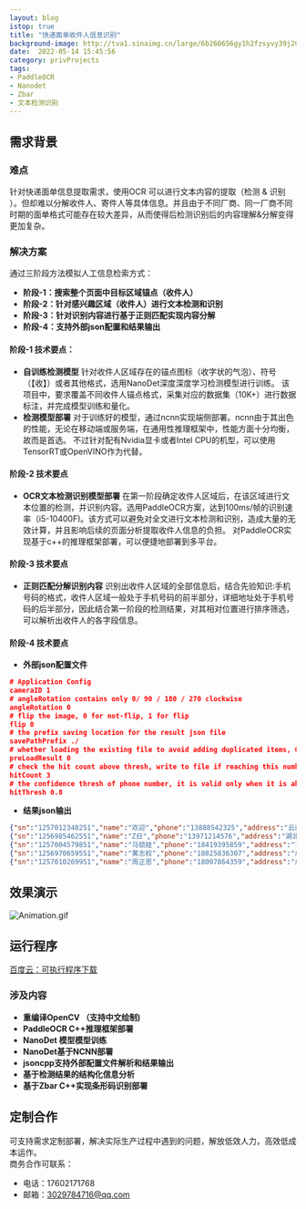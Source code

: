 ```yaml
---
layout: blog
istop: true
title: "快递面单收件人信息识别"
background-image: http://tva1.sinaimg.cn/large/6b260656gy1h2fzsyvy39j20lo098tfi.jpg
date:  2022-05-14 15:45:56
category: privProjects
tags:
- PaddleOCR
- Nanodet
- Zbar
- 文本检测识别
---
```



## 需求背景
### 难点
针对快递面单信息提取需求，使用OCR 可以进行文本内容的提取（检测 & 识别 ）。但却难以分解收件人、寄件人等具体信息。并且由于不同厂商、同一厂商不同时期的面单格式可能存在较大差异，从而使得后检测识别后的内容理解&分解变得更加复杂。
### 解决方案
通过三阶段方法模拟人工信息检索方式：  
- **阶段-1：搜索整个页面中目标区域锚点（收件人）**
- **阶段-2：针对感兴趣区域（收件人）进行文本检测和识别**
- **阶段-3：针对识别内容进行基于正则匹配实现内容分解**
- **阶段-4：支持外部json配置和结果输出**

#### **阶段-1** 技术要点：
- **自训练检测模型**
针对收件人区域存在的锚点图标（收字状的气泡）、符号（【收】）或者其他格式，选用NanoDet深度深度学习检测模型进行训练。
该项目中，要求覆盖不同收件人锚点格式，采集对应的数据集（10K+）进行数据标注，并完成模型训练和量化。
- **检测模型部署**
对于训练好的模型，通过ncnn实现端侧部署。ncnn由于其出色的性能，无论在移动端或服务端，在通用性推理框架中，性能方面十分均衡，故而是首选。
不过针对配有Nvidia显卡或者Intel CPU的机型，可以使用TensorRT或OpenVINO作为代替。


#### **阶段-2** 技术要点
- **OCR文本检测识别模型部署**
在第一阶段确定收件人区域后，在该区域进行文本位置的检测，并识别内容。选用PaddleOCR方案，达到100ms/帧的识别速率（i5-10400F)。该方式可以避免对全文进行文本检测和识别，造成大量的无效计算，并且影响后续的页面分析提取收件人信息的负担。
对PaddleOCR实现基于c++的推理框架部署，可以便捷地部署到多平台。

#### **阶段-3** 技术要点
- **正则匹配分解识别内容**
识别出收件人区域的全部信息后，结合先验知识:手机号码的格式，收件人区域一般处于手机号码的前半部分，详细地址处于手机号码的后半部分，因此结合第一阶段的检测结果，对其相对位置进行排序筛选，可以解析出收件人的各字段信息。

#### **阶段-4** 技术要点
- **外部json配置文件**
```json
# Application Config
cameraID 1
# angleRotation contains only 0/ 90 / 180 / 270 clockwise
angleRotation 0
# flip the image, 0 for not-flip, 1 for flip
flip 0
# the prefix saving location for the result json file
savePathPrefix ./
# whether loading the existing file to avoid adding duplicated items, 0 for not loading, 1 for loading
preLoadResult 0
# check the hit count above thresh, write to file if reaching this number
hitCount 3
# the confidence thresh of phone number, it is valid only when it is above this value
hitThresh 0.8
```
- **结果json输出**
```json
{"sn":"1257012340251","name":"欢迎","phone":"13888542325","address":"云南省昆明市西山区西苑街道新发小区顺达里2栋3单元601","date":"2022-03-04 21:15:26"}
{"sn":"1256985462551","name":"Z日","phone":"13971214576","address":"湖北省武汉市黄陂区罗汉寺街道黄陂区罗没寺街庙地村田铺瓷","date":"2022-03-04 21:15:55"}
{"sn":"1257004579851","name":"马锁娃","phone":"18419395859","address":"甘肃省天水市甘谷县安远镇北川村一组","date":"2022-03-04 21:16:22"}
{"sn":"1256970659551","name":"黄志权","phone":"18825836307","address":"广东省梅州市大埔县枫朗镇枫朗村2队12号","date":"2022-03-04 21:16:46"}
{"sn":"1257010269951","name":"周正思","phone":"18007864359","address":"广西壮族自治区百色市田东县作登瑶族乡登高村陇水屯","date":"2022-03-04 21:17:04"}
```

## 效果演示
![Animation.gif](http://tva1.sinaimg.cn/large/6b260656gy1h2fz9m7kihg20l40yjhdu.gif)

## 运行程序
[百度云：可执行程序下载](链接：https://pan.baidu.com/s/1jn_ukT751RkJh-B3Odnfew?pwd=9pq5)
### 涉及内容
- **重编译OpenCV （支持中文绘制)**
- **PaddleOCR C++推理框架部署**
- **NanoDet 模型模型训练**
- **NanoDet基于NCNN部署**
- **jsoncpp支持外部配置文件解析和结果输出**
- **基于检测结果的结构化信息分析**
- **基于Zbar C++实现条形码识别部署**


## 定制合作
可支持需求定制部署，解决实际生产过程中遇到的问题，解放低效人力，高效低成本运作。  
商务合作可联系：
- 电话：17602171768
- 邮箱：3029784716@qq.com